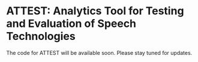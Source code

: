 # ATTEST: Analytics Tool for Testing and Evaluation of Speech Technologies

The code for ATTEST will be available soon. Please stay tuned for updates.